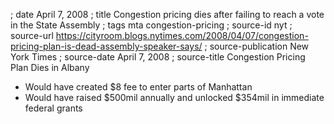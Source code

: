 ; date April 7, 2008
; title Congestion pricing dies after failing to reach a vote in the State Assembly
; tags mta congestion-pricing
; source-id nyt
; source-url https://cityroom.blogs.nytimes.com/2008/04/07/congestion-pricing-plan-is-dead-assembly-speaker-says/
; source-publication New York Times
; source-date April 7, 2008
; source-title Congestion Pricing Plan Dies in Albany

- Would have created $8 fee to enter parts of Manhattan
- Would have raised $500mil annually and unlocked $354mil in immediate federal grants 

